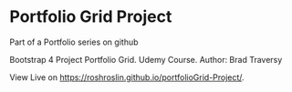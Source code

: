 # Portfolio Grid Project
Part of a Portfolio series on github

Bootstrap 4 Project Portfolio Grid. Udemy Course. Author: Brad Traversy

View Live on https://roshroslin.github.io/portfolioGrid-Project/.
